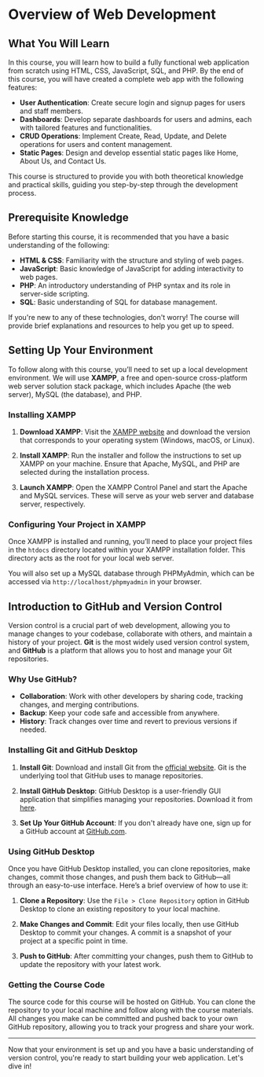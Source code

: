 # Overview of Web Development

## What You Will Learn

In this course, you will learn how to build a fully functional web application from scratch using HTML, CSS, JavaScript, SQL, and PHP. By the end of this course, you will have created a complete web app with the following features:

- **User Authentication**: Create secure login and signup pages for users and staff members.
- **Dashboards**: Develop separate dashboards for users and admins, each with tailored features and functionalities.
- **CRUD Operations**: Implement Create, Read, Update, and Delete operations for users and content management.
- **Static Pages**: Design and develop essential static pages like Home, About Us, and Contact Us.

This course is structured to provide you with both theoretical knowledge and practical skills, guiding you step-by-step through the development process.

## Prerequisite Knowledge

Before starting this course, it is recommended that you have a basic understanding of the following:

- **HTML & CSS**: Familiarity with the structure and styling of web pages.
- **JavaScript**: Basic knowledge of JavaScript for adding interactivity to web pages.
- **PHP**: An introductory understanding of PHP syntax and its role in server-side scripting.
- **SQL**: Basic understanding of SQL for database management.

If you're new to any of these technologies, don't worry! The course will provide brief explanations and resources to help you get up to speed.

## Setting Up Your Environment

To follow along with this course, you’ll need to set up a local development environment. We will use **XAMPP**, a free and open-source cross-platform web server solution stack package, which includes Apache (the web server), MySQL (the database), and PHP.

### Installing XAMPP

1. **Download XAMPP**: Visit the [XAMPP website](https://www.apachefriends.org/index.html) and download the version that corresponds to your operating system (Windows, macOS, or Linux).

2. **Install XAMPP**: Run the installer and follow the instructions to set up XAMPP on your machine. Ensure that Apache, MySQL, and PHP are selected during the installation process.

3. **Launch XAMPP**: Open the XAMPP Control Panel and start the Apache and MySQL services. These will serve as your web server and database server, respectively.

### Configuring Your Project in XAMPP

Once XAMPP is installed and running, you’ll need to place your project files in the `htdocs` directory located within your XAMPP installation folder. This directory acts as the root for your local web server.

You will also set up a MySQL database through PHPMyAdmin, which can be accessed via `http://localhost/phpmyadmin` in your browser.

## Introduction to GitHub and Version Control

Version control is a crucial part of web development, allowing you to manage changes to your codebase, collaborate with others, and maintain a history of your project. **Git** is the most widely used version control system, and **GitHub** is a platform that allows you to host and manage your Git repositories.

### Why Use GitHub?

- **Collaboration**: Work with other developers by sharing code, tracking changes, and merging contributions.
- **Backup**: Keep your code safe and accessible from anywhere.
- **History**: Track changes over time and revert to previous versions if needed.

### Installing Git and GitHub Desktop

1. **Install Git**: Download and install Git from the [official website](https://git-scm.com/). Git is the underlying tool that GitHub uses to manage repositories.

2. **Install GitHub Desktop**: GitHub Desktop is a user-friendly GUI application that simplifies managing your repositories. Download it from [here](https://desktop.github.com/).

3. **Set Up Your GitHub Account**: If you don't already have one, sign up for a GitHub account at [GitHub.com](https://github.com/).

### Using GitHub Desktop

Once you have GitHub Desktop installed, you can clone repositories, make changes, commit those changes, and push them back to GitHub—all through an easy-to-use interface. Here’s a brief overview of how to use it:

1. **Clone a Repository**: Use the `File > Clone Repository` option in GitHub Desktop to clone an existing repository to your local machine.

2. **Make Changes and Commit**: Edit your files locally, then use GitHub Desktop to commit your changes. A commit is a snapshot of your project at a specific point in time.

3. **Push to GitHub**: After committing your changes, push them to GitHub to update the repository with your latest work.

### Getting the Course Code

The source code for this course will be hosted on GitHub. You can clone the repository to your local machine and follow along with the course materials. All changes you make can be committed and pushed back to your own GitHub repository, allowing you to track your progress and share your work.

---

Now that your environment is set up and you have a basic understanding of version control, you're ready to start building your web application. Let's dive in!
